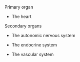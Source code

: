 Primary organ

- The heart

Secondary organs

- The autonomic nervous system

- The endocrine system

- The vascular system